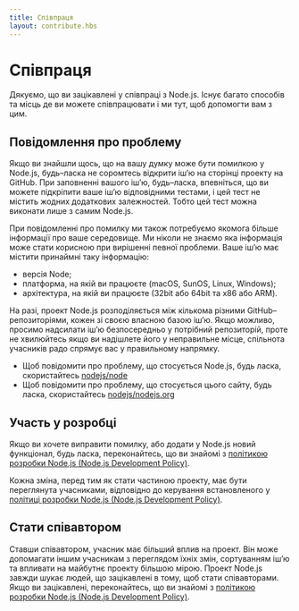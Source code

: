 ```yaml
---
title: Співпраця
layout: contribute.hbs
---
```


# Співпраця

Дякуємо, що ви зацікавлені у співпраці з Node.js. Існує багато способів та місць де ви можете співпрацювати і ми тут, щоб допомогти вам з цим.

## Повідомлення про проблему

Якщо ви знайшли щось, що на вашу думку може бути помилкою у Node.js, будь–ласка не соромтесь відкрити іш’ю на сторінці проекту на GitHub. При заповненні вашого іш’ю, будь–ласка, впевніться, що ви можете підкріпити ваше іш’ю відповідними тестами, і цей тест не містить жодних додаткових залежностей. Тобто цей тест можна виконати лише з самим Node.js.

При повідомленні про помилку ми також потребуємо якомога більше інформації про ваше середовище. Ми ніколи не знаємо яка інформація може стати корисною при вирішенні певної проблеми. Ваше іш’ю має містити принаймні таку інформацію:

* версія Node;
* платформа, на якій ви працюєте (macOS, SunOS, Linux, Windows);
* архітектура, на якій ви працюєте (32bit або 64bit та x86 або ARM).

На разі, проект Node.js розподіляється між кількома різними GitHub–репозиторіями, кожен зі своєю власною базою іш’ю. Якщо можливо, просимо надсилати іш’ю безпосередньо у потрібний репозиторій, проте не хвилюйтесь якщо ви надішлете його у неправильне місце, спільнота учасників радо спрямує вас у правильному напрямку.

* Щоб повідомити про проблему, що стосується Node.js, будь ласка, скористайтесь [nodejs/node](https://github.com/nodejs/node)
* Щоб повідомити про проблему, що стосується цього сайту, будь ласка, скористайтесь [nodejs/nodejs.org](https://github.com/nodejs/nodejs.org/issues)

## Участь у розробці

Якщо ви хочете виправити помилку, або додати у Node.js новий функціонал, будь ласка, переконайтесь, що ви знайомі з [політикою розробки Node.js (Node.js Development Policy)](/en/get-involved/development/).

Кожна зміна, перед тим як стати частиною проекту, має бути переглянута учасниками, відповідно до керування встановленого у [політиці розробки Node.js (Node.js Development Policy)](/en/get-involved/development/).

## Стати співавтором

Ставши співавтором, учасник має більший вплив на проект. Він може допомагати іншим учасникам з переглядом їхніх змін, сортуванням іш’ю та впливати на майбутнє проекту більшою мірою. Проект Node.js завжди шукає людей, що зацікавлені в тому, щоб стати співавторами. Якщо ви зацікавлені, переконайтесь, що ви знайомі з  [політикою розробки Node.js (Node.js Development Policy)](/en/get-involved/development/).
